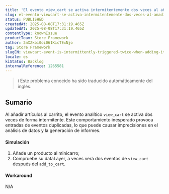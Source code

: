 ```yaml
---
title: 'El evento view_cart se activa intermitentemente dos veces al añadir artículos al minicart'
slug: el-evento-viewcart-se-activa-intermitentemente-dos-veces-al-anadir-articulos-al-minicart
status: PUBLISHED
createdAt: 2025-08-08T17:31:19.465Z
updatedAt: 2025-08-08T17:31:19.465Z
contentType: knownIssue
productTeam: Store Framework
author: 2mXZkbi0oi061KicTExNjo
tag: Store Framework
slugEN: viewcart-event-is-intermittently-triggered-twice-when-adding-items-to-the-minicart
locale: es
kiStatus: Backlog
internalReference: 1265581
---
```


>ℹ️ Este problema conocido ha sido traducido automáticamente del inglés.

## Sumario


Al añadir artículos al carrito, el evento analítico `view_cart` se activa dos veces de forma intermitente. Este comportamiento inesperado provoca entradas de eventos duplicadas, lo que puede causar imprecisiones en el análisis de datos y la generación de informes.


#### Simulación


1. Añade un producto al minicarro;
2. Compruebe su dataLayer, a veces verá dos eventos de `view_cart` después del `add_to_cart`.


#### Workaround


N/A



